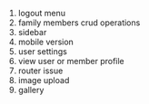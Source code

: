 1. logout menu
2. family members crud operations
3. sidebar
4. mobile version
5. user settings
6. view user or member profile
7. router issue
8. image upload
9. gallery
